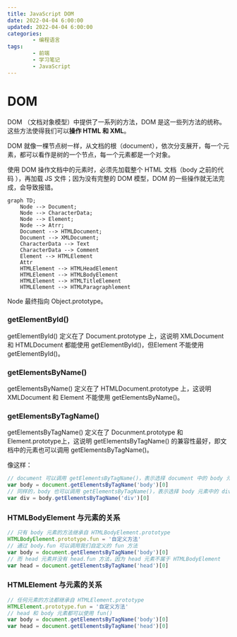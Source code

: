 ```yaml
---
title: JavaScript DOM
date: 2022-04-04 6:00:00
updated: 2022-04-04 6:00:00
categories:
        - 编程语言
tags:
        - 前端
        - 学习笔记
        - JavaScript
---
```


# DOM

DOM （文档对象模型）中提供了一系列的方法，DOM 是这一些列方法的统称。这些方法使得我们可以**操作 HTML 和 XML**。

DOM 就像一棵节点树一样，从文档的根（document），依次分支展开，每一个元素，都可以看作是树的一个节点，每一个元素都是一个对象。

使用 DOM 操作文档中的元素时，必须先加载整个 HTML 文档（body 之前的代码 ），再加载 JS 文件；因为没有完整的 DOM 模型，DOM 的一些操作就无法完成，会导致报错。

```mermaid
graph TD;
    Node --> Document;
    Node --> CharacterData;
    Node --> Element;
    Node --> Atrr;
    Document --> HTMLDocument;
    Document --> XMLDocument;
    CharacterData --> Text
    CharacterData --> Comment
    Element --> HTMLElement
    Attr
    HTMLElement --> HTMLHeadElement
    HTMLElement --> HTMLBodyElement
    HTMLElement --> HTMLTitleElement
    HTMLElement --> HTMLParagraphlement
```

Node 最终指向 Object.prototype。

### getElementById()

getElementById() 定义在了 Document.prototype 上，这说明 XMLDocument 和 HTMLDocument 都能使用 getElementById()，但Element 不能使用 getElementById()。

### getElementsByName()

getElementsByName() 定义在了 HTMLDocument.prototype 上，这说明XMLDocument 和 Element  不能使用 getElementsByName()。

### getElementsByTagName()

getElementsByTagName() 定义在了 Docunment.prototype 和 Element.prototype上，这说明 getElementsByTagName() 的兼容性最好，即文档中的元素也可以调用 getElementsByTagName()。

像这样：

```JavaScript
// document 可以调用 getElementsByTagName()，表示选择 document 中的 body 元素
var body = document.getElementsByTagName('body')[0]
// 同样的，body 也可以调用 getElementsByTagName()，表示选择 body 元素中的 div 元素
var div = body.getElementsByTagName('div')[0]

```

### HTMLBodyElement 与元素的关系

```JavaScript
// 只有 body 元素的方法继承自 HTMLBodyElement.prototype
HTMLBodyElement.prototype.fun = '自定义方法'
// 通过 body.fun 可以调用我们自定义的 fun 方法
var body = document.getElementsByTagName('body')[0]
// 而 head 元素并没有 head.fun 方法，因为 head 元素不属于 HTMLBodyElement
var head = document.getElementsByTagName('head')[0]

```

### HTMLElement 与元素的关系

```JavaScript
// 任何元素的方法都继承自 HTMLElement.prototype
HTMLElement.prototype.fun = '自定义方法'
// head 和 body 元素都可以使用 fun()
var body = document.getElementsByTagName('body')[0]
var head = document.getElementsByTagName('head')[0]
```

